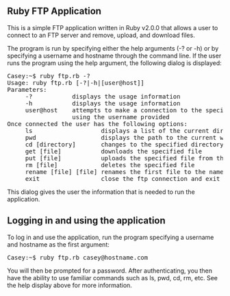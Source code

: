 Ruby FTP Application
--------------------

This is a simple FTP application written in Ruby v2.0.0 that allows a user to connect to an FTP server and remove, upload, and download files.

The program is run by specifying either the help arguments (-? or -h) or by specifying a username and hostname through the command line. If the user runs the program using the help argument, the following dialog is displayed:

<pre>Casey:~$ ruby ftp.rb -?
Usage: ruby ftp.rb [-?|-h|[user@host]]
Parameters:
     -?           displays the usage information
     -h           displays the usage information
     user@host    attempts to make a connection to the specified host
                  using the username provided
Once connected the user has the following options:
     ls                   displays a list of the current directory's contents
     pwd                  displays the path to the current working directory
     cd [directory]       changes to the specified directory
     get [file]           downloads the specified file
     put [file]           uploads the specified file from the local system
     rm [file]            deletes the specified file
     rename [file] [file] renames the first file to the name of the second file
     exit                 close the ftp connection and exit the application</pre>

This dialog gives the user the information that is needed to run the application.

Logging in and using the application
------------------------------------

To log in and use the application, run the program specifying a username and hostname as the first argument:

<pre>Casey:~$ ruby ftp.rb casey@hostname.com</pre>

You will then be prompted for a password. After authenticating, you then have the ability to use familiar commands such as ls, pwd, cd, rm, etc. See the help display above for more information.